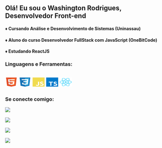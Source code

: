 ## Olá! Eu sou o Washington Rodrigues, Desenvolvedor Front-end

#### ♦ Cursando Análise e Desenvolvimento de Sistemas (Uninassau)

#### ♦ Aluno do curso Desenvolvedor FullStack com JavaScript (OneBitCode)

#### ♦ Estudando ReactJS

### Linguagens e Ferramentas:

<div style="display: inline_block"><br>

  <img align="center" alt="Wash-HTML" height="30" width="40" src="https://raw.githubusercontent.com/devicons/devicon/master/icons/html5/html5-original.svg">
  
  <img align="center" alt="Wash-CSS" height="30" width="40" src="https://raw.githubusercontent.com/devicons/devicon/master/icons/css3/css3-original.svg">
  
  <img align="center" alt="Wash-Js" height="30" width="40" src="https://raw.githubusercontent.com/devicons/devicon/master/icons/javascript/javascript-plain.svg">

  <img align="center" alt="Wash-Ts" height="30" width="40" src="https://raw.githubusercontent.com/devicons/devicon/master/icons/typescript/typescript-plain.svg">

  <img align="center" alt="Wash-React" height="30" width="40" src="https://raw.githubusercontent.com/devicons/devicon/master/icons/react/react-original.svg">

  



</div>

##

### Se conecte comigo:

<div> 

  <a href="https://www.linkedin.com/in/washington-rodrigues-575162255/" target="_blank"><img src="https://img.shields.io/badge/-LinkedIn-%230077B5?style=for-the-badge&logo=linkedin&logoColor=white" target="_blank"></a> 

  <a href="https://instagram.com/washrodrigues_" target="_blank"><img src="https://img.shields.io/badge/-Instagram-%23E4405F?style=for-the-badge&logo=instagram&logoColor=white" target="_blank"></a>

  <a href="https://tiktok.com/@washingtonrodrigues_" target="_blank"><img src="https://img.shields.io/badge/TikTok-000000?style=for-the-badge&logo=tiktok&logoColor=white" target="_blank"></a>

  <a href="mailto:washrodriigues@gmail.com"><img src="https://img.shields.io/badge/-Gmail-FF0000?style=for-the-badge&logo=gmail&logoColor=white" target="_blank"></a>

</div>

##



